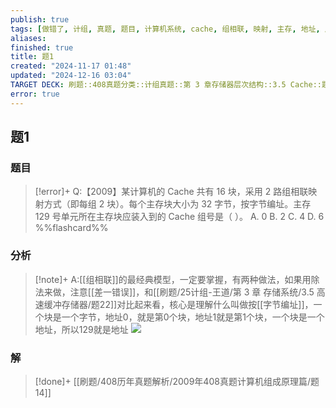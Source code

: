 ```yaml
---
publish: true
tags: [做错了, 计组, 真题, 题目, 计算机系统, cache, 组相联, 映射, 主存, 地址, 虚拟化]
aliases: 
finished: true
title: 题1
created: "2024-11-17 01:48"
updated: "2024-12-16 03:04"
TARGET DECK: 刷题::408真题分类::计组真题::第 3 章存储器层次结构::3.5 Cache::题1
error: true
---
```

## 题1
### 题目
> [!error]+
> Q:【2009】某计算机的 Cache 共有 16 块，采用 2 路组相联映射方式（即每组 2 块）。每个主存块大小为 32 字节，按字节编址。主存 129 号单元所在主存块应装入到的 Cache 组号是（ ）。
> A. 0
> B. 2
> C. 4
> D. 6
> %%flashcard%%
### 分析
> [!note]+
> A:[[组相联]]的最经典模型，一定要掌握，有两种做法，如果用除法来做，注意[[差一错误]]，和[[刷题/25计组-王道/第 3 章 存储系统/3.5 高速缓冲存储器/题22]]对比起来看，核心是理解什么叫做按[[字节编址]]，一个块是一个字节，地址0，就是第0个块，地址1就是第1个块，一个块是一个地址，所以129就是地址
> ![](https://img.hwenyi.tech/202412021231303.webp)
### 解
> [!done]+
> [[刷题/408历年真题解析/2009年408真题计算机组成原理篇/题14]]